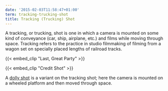 ```yaml
---
date: '2015-02-03T11:58:47+01:00'
term: tracking-trucking-shot
title: Tracking (Trucking) Shot
---
```


A tracking, or trucking, shot is one in which a camera is mounted on
some kind of conveyance (car, ship, airplane, etc.) and films while
moving through space. <!--more-->Tracking refers to the practice in studio
filmmaking of filming from a wagon set on specially placed lengths of
railroad tracks.


{{< embed_clip "Last, Great Party" >}}

{{< embed_clip "Credit Shot" >}}

A [dolly shot](../dolly-shot/) is a variant on the tracking shot; here
the camera is mounted on a wheeled platform and then moved through
space.